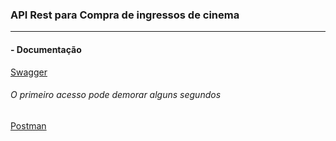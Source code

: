 ### API Rest para Compra de ingressos de cinema

____________________________________________________________________________________________________________
#### - Documentação

[Swagger](https://cinema-ingresso-app.herokuapp.com/swagger-ui/index.html)
<h6>O primeiro acesso pode demorar alguns segundos</h6>

[Postman](https://documenter.getpostman.com/view/14453763/UVXeqcrW#57e68af7-fbd2-441b-ada5-a44642cfaa68)


